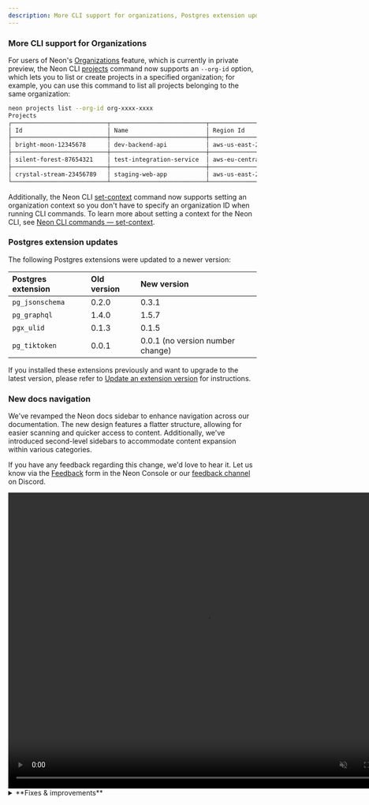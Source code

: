 ```yaml
---
description: More CLI support for organizations, Postgres extension updates, new docs navigation, fixes & improvements
---
```


### More CLI support for Organizations

For users of Neon's [Organizations](/docs/manage/organizations) feature, which is currently in private preview, the Neon CLI [projects](/docs/reference/cli-projects) command now supports an `--org-id` option, which lets you to list or create projects in a specified organization; for example, you can use this command to list all projects belonging to the same organization:

```bash
neon projects list --org-id org-xxxx-xxxx
Projects
┌───────────────────────────┬───────────────────────────┬────────────────────┬──────────────────────┐
│ Id                        │ Name                      │ Region Id          │ Created At           │
├───────────────────────────┼───────────────────────────┼────────────────────┼──────────────────────┤
│ bright-moon-12345678      │ dev-backend-api           │ aws-us-east-2      │ 2024-07-26T11:43:37Z │
├───────────────────────────┼───────────────────────────┼────────────────────┼──────────────────────┤
│ silent-forest-87654321    │ test-integration-service  │ aws-eu-central-1   │ 2024-05-30T22:14:49Z │
├───────────────────────────┼───────────────────────────┼────────────────────┼──────────────────────┤
│ crystal-stream-23456789   │ staging-web-app           │ aws-us-east-2      │ 2024-05-17T13:47:35Z │
└───────────────────────────┴───────────────────────────┴────────────────────┴──────────────────────┘
```

Additionally, the Neon CLI [set-context](/docs/reference/cli-set-context) command now supports setting an organization context so you don't have to specify an organization ID when running CLI commands. To learn more about setting a context for the Neon CLI, see [Neon CLI commands — set-context](/docs/reference/cli-set-context).

### Postgres extension updates

The following Postgres extensions were updated to a newer version:

| Postgres extension | Old version | New version                      |
| :----------------- | :---------- | :------------------------------- |
| `pg_jsonschema`    | 0.2.0       | 0.3.1                            |
| `pg_graphql`       | 1.4.0       | 1.5.7                            |
| `pgx_ulid`         | 0.1.3       | 0.1.5                            |
| `pg_tiktoken`      | 0.0.1       | 0.0.1 (no version number change) |

If you installed these extensions previously and want to upgrade to the latest version, please refer to [Update an extension version](/docs/extensions/pg-extensions#update-an-extension-version) for instructions.

### New docs navigation

We've revamped the Neon docs sidebar to enhance navigation across our documentation. The new design features a flatter structure, allowing for easier scanning and quicker access to content. Additionally, we've introduced second-level sidebars to accommodate content expansion within various categories.

If you have any feedback regarding this change, we'd love to hear it. Let us know via the [Feedback](https://console.neon.tech/app/projects?modal=feedback) form in the Neon Console or our [feedback channel](https://discord.com/channels/1176467419317940276/1176788564890112042) on Discord.

<video autoPlay playsInline muted loop width="800" height="600">
  <source type="video/mp4" src="/docs/relnotes/new_docs_nav.mp4"/>
</video>

<details>
<summary>**Fixes & improvements**</summary>

- In the **Add new compute** and **Edit compute settings** drawers, the **Seconds** option in the **Autosuspend time** drop-down is now hidden when the minimum setting is 60 seconds or more, or if the current setting is already in seconds.
- A better message is displayed in the Neon SQL Editor when a connection is closed due to inactivity. The previous error message, `Terminating connection due to administrator command`, was changed to `The connection was closed due to inactivity. It will automatically reopen when you run your next query`.
- Queries saved to the Neon SQL Editor **History** list are now limited to 9 KB in length. While you can execute longer queries from the SQL Editor, any query exceeding 9 KB will be truncated when saved. A `-- QUERY TRUNCATED` comment is added at the beginning of these queries to indicate truncation. Additionally, if you input a query longer than 9 KB in the SQL Editor, a warning similar to the following will appear: `This query will still run, but the last 1234 characters will be truncated from query history`.
- The **Create new database** option in the **Database** drop-down menu within the **Connection Details** widget has been fixed. Previously, this option was not functioning.
- We updated the Drizzle Studio version that powers the **Tables** page in the Neon Console. This update addresses issues related to parsing the default value of a `jsonb` column and repeating of column names for columns with the same constraint name.
- Fixed an issue that caused a password-related error when switching between projects in the Neon SQL Editor.
- Optimized the options and selectors at the top of the Neon SQL Editor to better fit smaller screen sizes.
- Corrected an issue that caused a `Something went wrong` error to be briefly displayed after deleting a project from the **Settings** page in the Neon Console.

</details>
